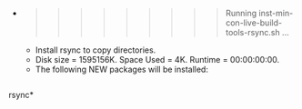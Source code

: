 * >>>>>>>>> Running inst-min-con-live-build-tools-rsync.sh ...
  * Install rsync to copy directories.
  * Disk size = 1595156K. Space Used = 4K. Runtime = 00:00:00:00.
  * The following NEW packages will be installed:
  ```bash
rsync*
  ```
